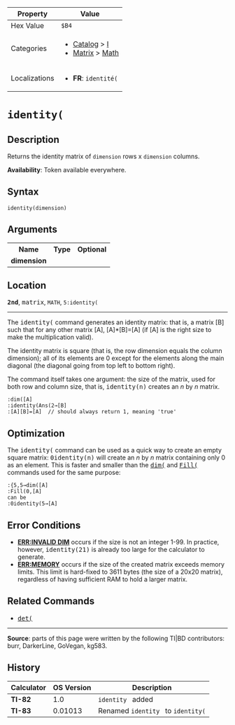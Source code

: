 | Property      | Value |
|---------------|-------|
| Hex Value     | `$B4`|
| Categories    | <ul><li>[Catalog](<../categories/Catalog.md>) > [I](<../categories/Catalog.md#I>)</li><li>[Matrix](<../categories/Matrix.md>) > [Math](<../categories/Matrix.md#Math>)</li></ul> |
| Localizations | <ul><li><b>FR</b>: `identité(`</li></ul> |

# `identity(`

## Description
Returns the identity matrix of `dimension` rows x `dimension` columns.


<b>Availability</b>: Token available everywhere.

## Syntax
`identity(dimension)`

## Arguments
<table>
<tr><th>Name</th><th>Type</th><th>Optional</th></tr>

<tr><td><b>dimension</b></td><td></td><td></td></tr>

</table>

## Location
<tt><kbd><b>2nd</b></kbd></tt>, <kbd>matrix</kbd>, `MATH`, `5:identity(`
<hr>

The <tt>identity(</tt> command generates an identity matrix: that is, a matrix [B] such that for any other matrix [A], [A]*[B]=[A] (if [A] is the right size to make the multiplication valid).

The identity matrix is square (that is, the row dimension equals the column dimension); all of its elements are 0 except for the elements along the main diagonal (the diagonal going from top left to bottom right).

The command itself takes one argument: the size of the matrix, used for both row and column size, that is, <tt>identity(n)</tt> creates an _n_ by _n_ matrix.

```ti-basic
:dim([A]
:identity(Ans(2→[B]
:[A][B]=[A]  // should always return 1, meaning 'true'
```

## Optimization

The <tt>identity(</tt> command can be used as a quick way to create an empty square matrix: <tt>0identity(n)</tt> will create an _n_ by _n_ matrix containing only 0 as an element. This is faster and smaller than the <tt><a href="dim(.md">dim(</a></tt> and <tt><a href="Fill(.md">Fill(</a></tt> commands used for the same purpose:

```ti-basic
:{5,5→dim([A]
:Fill(0,[A]
can be
:0identity(5→[A]
```

## Error Conditions

*   **[ERR:INVALID DIM](errors#invaliddim)** occurs if the size is not an integer 1-99. In practice, however, <tt>identity(21)</tt> is already too large for the calculator to generate.
*   **[ERR:MEMORY](errors#memory)** occurs if the size of the created matrix exceeds memory limits. This limit is hard-fixed to 3611 bytes (the size of a 20x20 matrix), regardless of having sufficient RAM to hold a larger matrix.

## Related Commands

*   <tt><a href="det(.md">det(</a></tt>

* * *

**Source**: parts of this page were written by the following TI|BD contributors: burr, DarkerLine, GoVegan, kg583.

## History
| Calculator | OS Version | Description |
|------------|------------|-------------|
| <b>TI-82</b> | 1.0 | `identity ` added |
| <b>TI-83</b> | 0.01013 | Renamed `identity ` to `identity(`


